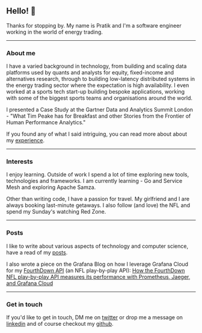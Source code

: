 
## Hello! 👋

Thanks for stopping by. My name is Pratik and I'm a software engineer working in the world 
of energy trading.

* * *

### About me

I have a varied background in technology, from building and scaling data platforms used by 
quants and analysts for equity, fixed-income and alternatives research, through to building 
low-latency distributed systems in the energy trading sector where the expectation is high 
availability. I even worked at a sports tech start-up building bespoke applications, working 
with some of the biggest sports teams and organisations around the world.

I presented a Case Study at the Gartner Data and Analytics Summit London - "What Tim Peake 
has for Breakfast and other Stories from the Frontier of Human Performance Analytics."

If you found any of what I said intriguing, you can read more about about my [experience](./experience).

* * *

### Interests

I enjoy learning. Outside of work I spend a lot of time exploring new tools, technologies
and frameworks. I am currently learning - Go and Service Mesh and exploring Apache Samza.

Other than writing code, I have a passion for travel. My girlfriend and I are always booking 
last-minute getaways. I also follow (and love) the NFL and spend my Sunday's watching Red Zone.

* * *

### Posts

I like to write about various aspects of technology and computer science, have a read of my 
[posts](./posts).

I also wrote a piece on the Grafana Blog on how I leverage Grafana Cloud for my 
[FourthDown API](https://fourthdown.azurewebsites.net/) (an NFL play-by-play API): [How the FourthDown NFL play-by-play API measures its performance with Prometheus, Jaeger, and Grafana Cloud](https://grafana.com/blog/2021/02/05/how-the-fourthdown-nfl-play-by-play-api-measures-its-performance-with-prometheus-jaeger-and-grafana-cloud/)

* * *

### Get in touch

If you'd like to get in touch, DM me on [twitter](https://twitter.com/pratik_thanki) 
or drop me a message on [linkedin](https://www.linkedin.com/in/-pratikthanki/) and of course 
checkout my [github](https://github.com/pratikthanki/).
